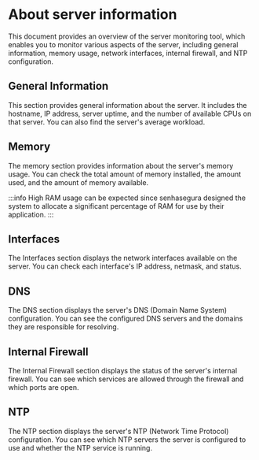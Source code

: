 # About server information

This document provides an overview of the server monitoring tool, which enables you to monitor various aspects of the server, including general information, memory usage, network interfaces, internal firewall, and NTP configuration.

## General Information

This section provides general information about the server. It includes the hostname, IP address, server uptime, and the number of available CPUs on that server. You can also find the server's average workload.

## Memory

The memory section provides information about the server's memory usage. You can check the total amount of memory installed, the amount used, and the amount of memory available.

:::info
High RAM usage can be expected since senhasegura designed the system to allocate a significant percentage of RAM for use by their application.
:::

## Interfaces

The Interfaces section displays the network interfaces available on the server. You can check each interface's IP address, netmask, and status.

## DNS

The DNS section displays the server's DNS (Domain Name System) configuration. You can see the configured DNS servers and the domains they are responsible for resolving. 

## Internal Firewall

The Internal Firewall section displays the status of the server's internal firewall. You can see which services are allowed through the firewall and which ports are open.

## NTP

The NTP section displays the server's NTP (Network Time Protocol) configuration. You can see which NTP servers the server is configured to use and whether the NTP service is running.